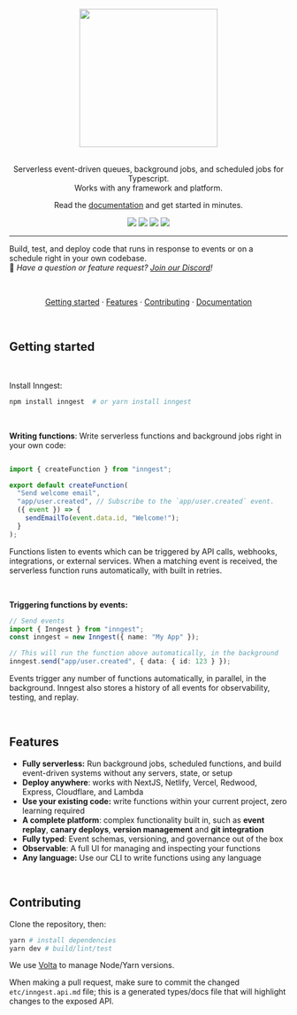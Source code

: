 <div align="center">
  <br/>
    <img src="https://user-images.githubusercontent.com/306177/191580717-1f563f4c-31e3-4aa0-848c-5ddc97808a9a.png" width="250" />
  <br/>
  <br/>
  <p>
    Serverless event-driven queues, background jobs, and scheduled jobs for Typescript.<br />
    Works with any framework and platform.
  </p>
  Read the <a href="https://https://www.inngest.com/docs">documentation</a> and get started in minutes.
  <br/>
  <p>

<a href="http://www.typescriptlang.org/"><img src="https://img.shields.io/badge/%3C%2F%3E-TypeScript-%230074c1.svg" /></a>
<a href="https://www.npmjs.com/package/inngest"><img src="https://img.shields.io/npm/v/inngest" /></a>
<a href="https://discord.gg/EuesV2ZSnX"><img src="https://img.shields.io/discord/842170679536517141?label=discord" /></a>
<a href="https://twitter.com/inngest"><img src="https://img.shields.io/twitter/follow/inngest?style=social" /></a>

  </p>
</div>

<hr />

Build, test, and deploy code that runs in response to events or on a schedule right in your own codebase.<br />
👋 _Have a question or feature request? [Join our Discord](https://www.inngest.com/discord)!_

<br />

<p align="center">
<a href="#getting-started">Getting started</a> · 
<a href="#features">Features</a> · 
<a href="#contributing">Contributing</a> · 
<a href="https://www.inngest.com/docs">Documentation</a>
</p>

<br />

## Getting started

<br />

Install Inngest:

```bash
npm install inngest  # or yarn install inngest
```

<br />

**Writing functions**: Write serverless functions and background jobs right in your own code:

```ts

import { createFunction } from "inngest";

export default createFunction(
  "Send welcome email",
  "app/user.created", // Subscribe to the `app/user.created` event.
  ({ event }) => {
    sendEmailTo(event.data.id, "Welcome!");
  }
);
```

Functions listen to events which can be triggered by API calls, webhooks, integrations, or external services.  When a matching event is received, the serverless function runs automatically, with built in retries.

<br />

**Triggering functions by events:**


```ts
// Send events
import { Inngest } from "inngest";
const inngest = new Inngest({ name: "My App" });

// This will run the function above automatically, in the background
inngest.send("app/user.created", { data: { id: 123 } });
```

Events trigger any number of functions automatically, in parallel, in the background.  Inngest also stores a history of all events for observability, testing, and replay.


<br />

## Features

- **Fully serverless:**  Run background jobs, scheduled functions, and build event-driven systems without any servers, state, or setup
- **Deploy anywhere**:  works with NextJS, Netlify, Vercel, Redwood, Express, Cloudflare, and Lambda
- **Use your existing code:**  write functions within your current project, zero learning required
- **A complete platform**:  complex functionality built in, such as **event replay**, **canary deploys**, **version management** and **git integration**
- **Fully typed**:  Event schemas, versioning, and governance out of the box
- **Observable**:  A full UI for managing and inspecting your functions
- **Any language:**  Use our CLI to write functions using any language

<br />

## Contributing

Clone the repository, then:

```sh
yarn # install dependencies
yarn dev # build/lint/test
```

We use [Volta](https://volta.sh/) to manage Node/Yarn versions.

When making a pull request, make sure to commit the changed `etc/inngest.api.md` file; this is a generated types/docs file that will highlight changes to the exposed API.
